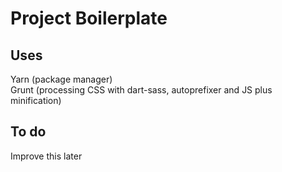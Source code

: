 # Project Boilerplate

## Uses
Yarn (package manager)  
Grunt (processing CSS with dart-sass, autoprefixer and JS plus minification)  

## To do
Improve this later